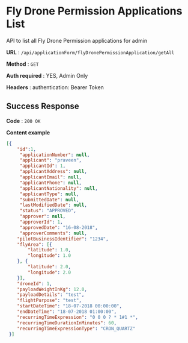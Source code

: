 # Fly Drone Permission Applications List

API to list all Fly Drone Permission applications for admin

**URL** : `/api/applicationForm/flyDronePermissionApplication/getAll`

**Method** : `GET`

**Auth required** : YES, Admin Only

**Headers** : authentication: Bearer Token

## Success Response

**Code** : `200 OK`

**Content example**

```json
[{
 	"id":1,
     "applicationNumber": null,
     "applicant": "praveen",
     "applicantId": 1,
     "applicantAddress": null,
     "applicantEmail": null,
     "applicantPhone": null,
     "applicantNationality": null,
     "applicantType": null,
     "submittedDate": null,
     "lastModifiedDate": null,
     "status": "APPROVED",
     "approver": null,
     "approverId": 1,
     "approvedDate": "16-08-2018",
     "approverComments": null,
 	"pilotBusinessIdentifier": "1234",
 	"flyArea": [{
 		"latitude": 1.0,
 		"longitude": 1.0
 	}, {
 		"latitude": 2.0,
 		"longitude": 2.0
 	}],
 	"droneId": 1,
 	"payloadWeightInKg": 12.0,
 	"payloadDetails": "test",
 	"flightPurpose": "test",
 	"startDateTime": "18-07-2018 00:00:00",
 	"endDateTime": "18-07-2018 01:00:00",
 	"recurringTimeExpression": "0 0 0 ? * 1#1 *",
 	"recurringTimeDurationInMinutes": 60,
 	"recurringTimeExpressionType": "CRON_QUARTZ"
 }]
```




